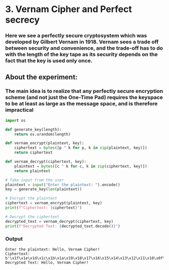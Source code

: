 # 3. Vernam Cipher and Perfect secrecy
### Here we see a perfectly secure cryptosystem which was developed by Gilbert Vernam in 1918. Vernam sees a trade off between security and convenience, and the trade-off has to do with the length of the key tape as its security depends on the fact that the key is used only once.

## About the experiment:

### The main idea is to realize that any perfectly secure encryption scheme (and not just the One-Time Pad) requires the keyspace to be at least as large as the message space, and is therefore impractical 






```python
import os

def generate_key(length):
    return os.urandom(length)

def vernam_encrypt(plaintext, key):
    ciphertext = bytes([p ^ k for p, k in zip(plaintext, key)])
    return ciphertext

def vernam_decrypt(ciphertext, key):
    plaintext = bytes([c ^ k for c, k in zip(ciphertext, key)])
    return plaintext

# Take input from the user
plaintext = input("Enter the plaintext: ").encode()
key = generate_key(len(plaintext))

# Encrypt the plaintext
ciphertext = vernam_encrypt(plaintext, key)
print(f"Ciphertext: {ciphertext}")

# Decrypt the ciphertext
decrypted_text = vernam_decrypt(ciphertext, key)
print(f"Decrypted Text: {decrypted_text.decode()}")
```

 

###  Output
```plaintext
Enter the plaintext: Hello, Vernam Cipher!
Ciphertext: b'\x1f\x1e\x1d\x1c\x1b\x1a\x19\x18\x17\x16\x15\x14\x13\x12\x11\x10\x0f\x0e\x0d\x0c\x0b\x0a'
Decrypted Text: Hello, Vernam Cipher!
```

 
